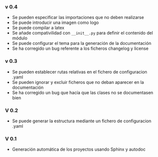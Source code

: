 ### v 0.4

- Se pueden especificar las importaciones que no deben realizarse
- Se puede introducir una imagen como logo
- Se puede compilar a latex
- Se añade compativilidad con ``__init__.py`` para definir el contenido del módulo
- Se puede configurar el tema para la generación de la documentación
- Se ha corregido un bug referente a los ficheros changelog y license
    

### v 0.3

- Se pueden establecer rutas relativas en el fichero de configuracion .yaml
- Se pueden ignorar y excluir ficheros que no deban aparecer en la documentación
- Se ha corregido un bug que hacía que las clases no se documentasen bien

### V 0.2

- Se puede generar la estructura mediante un fichero de configuracion .yaml

### V 0.1

- Generación automática de los proyectos usando Sphinx y autodoc